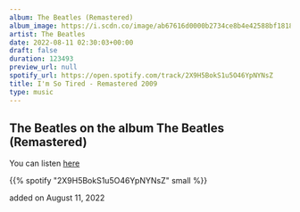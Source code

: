 ```yaml
---
album: The Beatles (Remastered)
album_image: https://i.scdn.co/image/ab67616d0000b2734ce8b4e42588bf18182a1ad2
artist: The Beatles
date: 2022-08-11 02:30:03+00:00
draft: false
duration: 123493
preview_url: null
spotify_url: https://open.spotify.com/track/2X9H5BokS1u5O46YpNYNsZ
title: I'm So Tired - Remastered 2009
type: music
---
```



## The Beatles on the album The Beatles (Remastered)

You can listen [here](https://open.spotify.com/track/2X9H5BokS1u5O46YpNYNsZ)

{{% spotify "2X9H5BokS1u5O46YpNYNsZ" small %}}

added on August 11, 2022